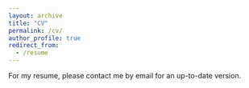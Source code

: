 ```yaml
---
layout: archive
title: "CV"
permalink: /cv/
author_profile: true
redirect_from:
  - /resume
---
```


For my resume, please contact me by email for an up-to-date version.
